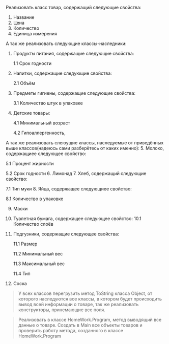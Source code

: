 Реализовать класс товар, содержащий следующие свойства:
1. Название
2. Цена
3. Количество
4. Единица измерения

А так же реализовать следующие классы-наследники:
1. Продукты питания, содержащие следующие свойства:

   1.1 Срок годности
2. Напитки, содержащие следующие свойства:

   2.1 Объём
3. Предметы гигиены, содержащие следующие свойства:

   3.1 Количество штук в упаковке
4. Детские товары:

   4.1 Минимальный возраст

   4.2 Гипоаллергенность,

А так же реализовать слеюущие классы, наследуемые от приведённых выше 
   классов(надеюсь сами разберётесь от каких именно):
5. Молоко, содержащиее следующее свойство:

   5.1 Процент жирности

   5.2 Срок годности
6. Лимонад
7. Хлеб, содержащий следующие свойство:

   7.1 Тип муки
8. Яйца, содержащее следующиее свойство:

   8.1 Количество в упаковке

9. Маски
10. Туалетная бумага, содержащее следующее свойство:
    10.1 Количество слоёв
11. Подгузники, содержащие следующее свойства:

    11.1 Размер

    11.2 Минимальный вес

    11.3 Максимальный вес

    11.4 Тип
12. Соска

> У всех классов перегрузить метод ToString класса Object, от которого наследуются все классы, в котором будет происходить вывод всей информации о товаре, так же реализовать конструкторы, принемающие все поля.

>Реализовать в классе HomeWork.Program, метод выводящий все данные о товаре. Создать в Main все объекты товаров и проверить работу метода, созданного в классе HomeWork.Program